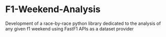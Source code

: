 # F1-Weekend-Analysis
Development of a race-by-race python library dedicated to the analysis of any given f1 weekend using FastF1 APIs as a dataset provider
